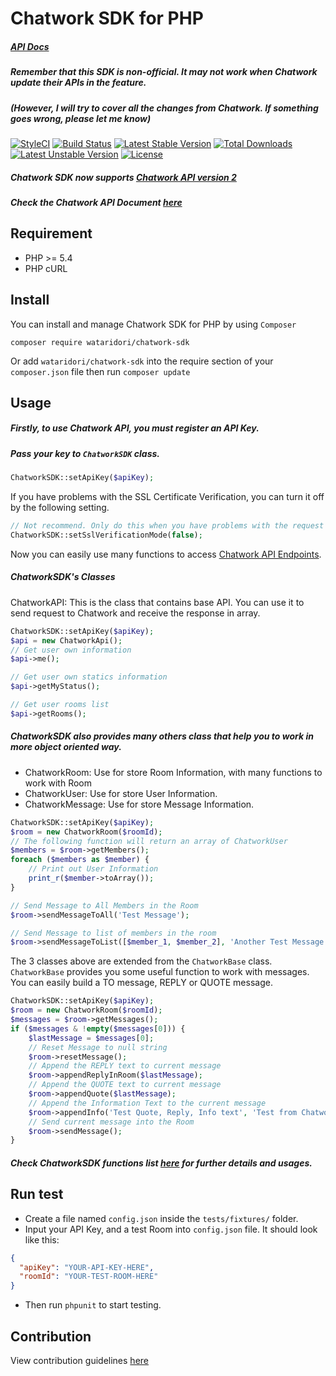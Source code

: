 Chatwork SDK for PHP
==========
##### [API Docs](http://wataridori.github.io/chatwork-sdk/api/index.html)
##### Remember that this SDK is non-official. It may not work when Chatwork update their APIs in the feature.
##### (However, I will try to cover all the changes from Chatwork. If something goes wrong, please let me know)

[![StyleCI](https://styleci.io/repos/28799105/shield)](https://styleci.io/repos/28799105)
[![Build Status](https://travis-ci.org/wataridori/chatwork-sdk.svg)](https://travis-ci.org/wataridori/chatwork-sdk)
[![Latest Stable Version](https://poser.pugx.org/wataridori/chatwork-sdk/v/stable.svg)](https://packagist.org/packages/wataridori/chatwork-sdk)
[![Total Downloads](https://poser.pugx.org/wataridori/chatwork-sdk/downloads)](https://packagist.org/packages/wataridori/chatwork-sdk)
[![Latest Unstable Version](https://poser.pugx.org/wataridori/chatwork-sdk/v/unstable.svg)](https://packagist.org/packages/wataridori/chatwork-sdk)
[![License](https://poser.pugx.org/wataridori/chatwork-sdk/license.svg)](https://packagist.org/packages/wataridori/chatwork-sdk)

##### Chatwork SDK now supports [Chatwork API version 2](http://help.chatwork.com/hc/ja/articles/115000019401)
##### Check the Chatwork API Document [here](http://developer.chatwork.com/ja/index.html)

## Requirement
* PHP >= 5.4
* PHP cURL

## Install

You can install and manage Chatwork SDK for PHP by using `Composer`

```
composer require wataridori/chatwork-sdk
```

Or add `wataridori/chatwork-sdk` into the require section of your `composer.json` file then run `composer update`

## Usage

##### Firstly, to use Chatwork API, you must register an API Key.
##### Pass your key to `ChatworkSDK` class.
```php
ChatworkSDK::setApiKey($apiKey);
```

If you have problems with the SSL Certificate Verification, you can turn it off by the following setting.
```php
// Not recommend. Only do this when you have problems with the request
ChatworkSDK::setSslVerificationMode(false);
```

Now you can easily use many functions to access [Chatwork API Endpoints](http://developer.chatwork.com/ja/endpoints.html).

##### ChatworkSDK's Classes

ChatworkAPI: This is the class that contains base API. You can use it to send request to Chatwork and receive the response in array.
```php
ChatworkSDK::setApiKey($apiKey);
$api = new ChatworkApi();
// Get user own information
$api->me();

// Get user own statics information
$api->getMyStatus();

// Get user rooms list
$api->getRooms();
```

##### ChatworkSDK also provides many others class that help you to work in more object oriented way.
* ChatworkRoom: Use for store Room Information, with many functions to work with Room
* ChatworkUser: Use for store User Information.
* ChatworkMessage: Use for store Message Information.

```php
ChatworkSDK::setApiKey($apiKey);
$room = new ChatworkRoom($roomId);
// The following function will return an array of ChatworkUser
$members = $room->getMembers();
foreach ($members as $member) {
    // Print out User Information
    print_r($member->toArray());
}

// Send Message to All Members in the Room
$room->sendMessageToAll('Test Message');

// Send Message to list of members in the room
$room->sendMessageToList([$member_1, $member_2], 'Another Test Message');
```

The 3 classes above are extended from the `ChatworkBase` class. `ChatworkBase` provides you some useful function to work with messages.
You can easily build a TO message, REPLY or QUOTE message.
```php
ChatworkSDK::setApiKey($apiKey);
$room = new ChatworkRoom($roomId);
$messages = $room->getMessages();
if ($messages & !empty($messages[0])) {
    $lastMessage = $messages[0];
    // Reset Message to null string
    $room->resetMessage();
    // Append the REPLY text to current message
    $room->appendReplyInRoom($lastMessage);
    // Append the QUOTE text to current message
    $room->appendQuote($lastMessage);
    // Append the Information Text to the current message
    $room->appendInfo('Test Quote, Reply, Info text', 'Test from Chatwork-SDK');
    // Send current message into the Room
    $room->sendMessage();
}
```

##### Check ChatworkSDK functions list [here](http://wataridori.github.io/chatwork-sdk/api/class-wataridori.ChatworkSDK.ChatworkApi.html) for further details and usages.

## Run test
* Create a file named `config.json` inside the `tests/fixtures/` folder.
* Input your API Key, and a test Room into `config.json` file. It should look like this:
```json
{
  "apiKey": "YOUR-API-KEY-HERE",
  "roomId": "YOUR-TEST-ROOM-HERE"
}
```
* Then run `phpunit` to start testing.

## Contribution
View contribution guidelines [here](./CONTRIBUTING.md)

